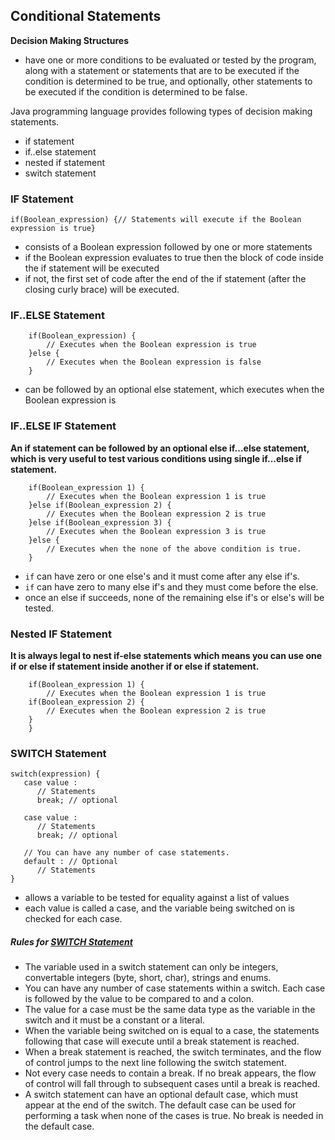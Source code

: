 ## Conditional Statements
**Decision Making Structures**
- have one or more conditions to be evaluated or tested by the program, along with a statement or statements that are to be executed if the condition is determined to be true, and optionally, other statements to be executed if the condition is determined to be false. 

Java programming language provides following types of decision making statements. 

- if statement
- if..else statement
- nested if statement
- switch statement

### IF Statement
`if(Boolean_expression) {// Statements will execute if the Boolean expression is true}`
- consists of a Boolean expression followed by one or more statements
- if the Boolean expression evaluates to true then the block of code inside the if statement will be executed
- if not, the first set of code after the end of the if statement (after the closing curly brace) will be executed.

### IF..ELSE Statement
```
    if(Boolean_expression) {
        // Executes when the Boolean expression is true
    }else {
        // Executes when the Boolean expression is false
    }
```
-  can be followed by an optional else statement, which executes when the Boolean expression is 


### IF..ELSE IF Statement
**An if statement can be followed by an optional else if...else statement, which is very useful to test various conditions using single if...else if statement.**
```
    if(Boolean_expression 1) {
        // Executes when the Boolean expression 1 is true
    }else if(Boolean_expression 2) {
        // Executes when the Boolean expression 2 is true
    }else if(Boolean_expression 3) {
        // Executes when the Boolean expression 3 is true
    }else {
        // Executes when the none of the above condition is true.
    }
```

- `if` can have zero or one else's and it must come after any else if's.
- `if` can have zero to many else if's and they must come before the else.
- once an else if succeeds, none of the remaining else if's or else's will be tested.

### Nested IF Statement
**It is always legal to nest if-else statements which means you can use one if or else if statement inside another if or else if statement.**

```
    if(Boolean_expression 1) {
        // Executes when the Boolean expression 1 is true
    if(Boolean_expression 2) {
        // Executes when the Boolean expression 2 is true
    }
    }
```

### SWITCH Statement
```
switch(expression) {
   case value :
      // Statements
      break; // optional
   
   case value :
      // Statements
      break; // optional
   
   // You can have any number of case statements.
   default : // Optional
      // Statements
}
```
- allows a variable to be tested for equality against a list of values
- each value is called a case, and the variable being switched on is checked for each case.

##### Rules for [SWITCH Statement](../img/switch.png)
- The variable used in a switch statement can only be integers, convertable integers (byte, short, char), strings and enums.
- You can have any number of case statements within a switch. Each case is followed by the value to be compared to and a colon.
- The value for a case must be the same data type as the variable in the switch and it must be a constant or a literal.
- When the variable being switched on is equal to a case, the statements following that case will execute until a break statement is reached.
- When a break statement is reached, the switch terminates, and the flow of control jumps to the next line following the switch statement.
- Not every case needs to contain a break. If no break appears, the flow of control will fall through to subsequent cases until a break is reached.
- A switch statement can have an optional default case, which must appear at the end of the switch. The default case can be used for performing a task when none of the cases is true. No break is needed in the default case.